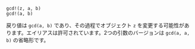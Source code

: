 ```
gcd!(z, a, b)
gcd!(a, b)
```

戻り値は `gcd(a, b)` であり、その過程でオブジェクト `z` を変更する可能性があります。エイリアスは許可されています。2つの引数のバージョンは `gcd(a, a, b)` の省略形です。
